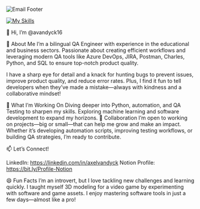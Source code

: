 

![Email Footer](https://github.com/user-attachments/assets/c6cfdf0a-1ce4-4ab9-b3ce-d7f19b6a33d6)


[![My Skills](https://skillicons.dev/icons?i=androidstudio,azure,sentry,py,pycharm,powershell,postman,postgres,git,figma,azure,discord&perline=6)](https://skillicons.dev)


👋 Hi, I’m @avandyck16

🌟 About Me
I’m a bilingual QA Engineer with experience in the educational and business sectors. Passionate about creating efficient workflows and leveraging modern QA tools like Azure DevOps, JIRA, Postman, Charles, Python, and SQL to ensure top-notch product quality.

I have a sharp eye for detail and a knack for hunting bugs to prevent issues, improve product quality, and reduce error rates. Plus, I find it fun to tell developers when they’ve made a mistake—always with kindness and a collaborative mindset!

🚀 What I’m Working On
Diving deeper into Python, automation, and QA Testing to sharpen my skills.
Exploring machine learning and software development to expand my horizons.
🤝 Collaboration
I’m open to working on projects—big or small—that can help me grow and make an impact. Whether it’s developing automation scripts, improving testing workflows, or building QA strategies, I’m ready to contribute.

📫 Let’s Connect!


LinkedIn: https://linkedin.com/in/axelvandyck
Notion Profile: https://bit.ly/Profile-Notion


😄 Fun Facts
I’m an introvert, but I love tackling new challenges and learning quickly.
I taught myself 3D modeling for a video game by experimenting with software and game assets.
I enjoy mastering software tools in just a few days—almost like a pro!
<!---
avandyck16/avandyck16 is a ✨ special ✨ repository because its `README.md` (this file) appears on your GitHub profile.
You can click the Preview link to take a look at your changes.
--->
